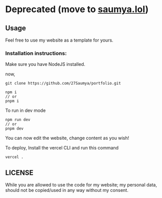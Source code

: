 # Deprecated (move to [saumya.lol](https://saumya.lol))

## Usage

Feel free to use my website as a template for yours.

### Installation instructions:

Make sure you have NodeJS installed.

now,

```
git clone https://github.com/27Saumya/portfolio.git
```

```
npm i
// or
pnpm i
```

To run in dev mode

```
npm run dev
// or
pnpm dev
```

You can now edit the website, change content as you wish!

To deploy, Install the vercel CLI and run this command

```
vercel .
```

## LICENSE

While you are allowed to use the code for my website; my personal data, should not be copied/used in any way without my consent.
